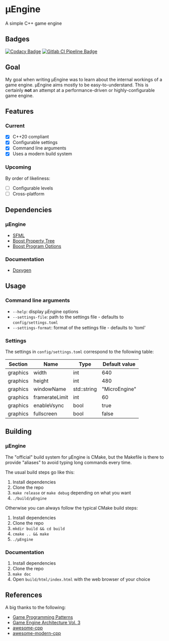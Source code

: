 # µEngine

A simple C++ game engine

## Badges

[![Codacy Badge](https://app.codacy.com/project/badge/Grade/cf1becc0aaaf40458674feacb206a0eb)](https://www.codacy.com/manual/quentin-dev/microengine?utm_source=github.com&amp;utm_medium=referral&amp;utm_content=quentin-dev/microengine&amp;utm_campaign=Badge_Grade)
[![Gitlab CI Pipeline Badge](https://gitlab.com/quentin-dev/microengine)](https://gitlab.com/quentin-dev/microengine/badges/master/pipeline.svg)

## Goal

My goal when writing µEngine was to learn about the internal workings of a
game engine. µEngine aims mostly to be easy-to-understand. This is certainly
**not** an attempt at a performance-driven or highly-configurable game engine.

## Features

### Current

- [X] C++20 compliant
- [X] Configurable settings
- [X] Command line arguments
- [X] Uses a modern build system

### Upcoming

By order of likeliness:

- [ ] Configurable levels
- [ ] Cross-platform

## Dependencies

### µEngine

- [SFML](https://www.sfml-dev.org/index.php)
- [Boost Property Tree](https://www.boost.org/doc/libs/1_73_0/doc/html/property_tree.html)
- [Boost Program Options](https://www.boost.org/doc/libs/1_73_0/doc/html/program_options.html)

### Documentation

- [Doxygen](https://www.doxygen.nl/)

## Usage

### Command line arguments

* `--help`: display µEngine options
* `--settings-file`: path to the settings file - defaults to `config/settings.toml`
* `--settings-format`: format of the settings file - defaults to 'toml'

### Settings

The settings in `config/settings.toml` correspond to the following table:

| Section  | Name           | Type        | Default value |
|----------|----------------|-------------|---------------|
| graphics | width          | int         | 640           |
| graphics | height         | int         | 480           |
| graphics | windowName     | std::string | "MicroEngine" |
| graphics | framerateLimit | int         | 60            |
| graphics | enableVsync    | bool        | true          |
| graphics | fullscreen     | bool        | false         |

## Building

### µEngine

The "official" build system for µEngine is CMake, but the Makefile is there to provide
"aliases" to avoid typing long commands every time.

The usual build steps go like this:

1. Install dependencies
2. Clone the repo
3. `make release` or `make debug` depending on what you want
4. `./build/µEngine`

Otherwise you can always follow the typical CMake build steps:

1. Install dependencies
2. Clone the repo
3. `mkdir build && cd build`
4. `cmake .. && make`
5. `./µEngine`

### Documentation

1. Install dependencies
2. Clone the repo
3. `make doc`
4. Open `build/html/index.html` with the web browser of your choice

## References

A big thanks to the following:

- [Game Programming Patterns](https://gameprogrammingpatterns.com/)
- [Game Engine Architecture Vol. 3](http://dl.booktolearn.com/ebooks2/computer/gamedevelopment/9781138035454_Game_Engine_Architecture_Third_Edition_6dfa.pdf)
- [awesome-cpp](https://github.com/fffaraz/awesome-cpp)
- [awesome-modern-cpp](https://github.com/rigtorp/awesome-modern-cpp)